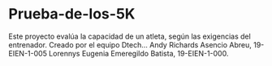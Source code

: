 # Prueba-de-los-5K
Este proyecto evalúa la capacidad de un atleta, según las exigencias del entrenador. Creado por el equipo Dtech... Andy Richards Asencio Abreu, 19-EIEN-1-005 Lorennys Eugenia Emeregildo Batista, 19-EIEN-1-000. 
